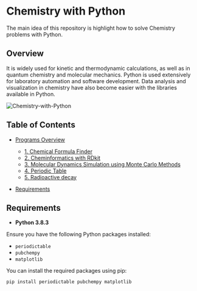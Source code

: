 # Chemistry with Python

The main idea of this repository is highlight how to solve Chemistry problems with Python.

## Overview

It is widely used for kinetic and thermodynamic calculations, as well as in quantum chemistry and molecular mechanics. Python is used extensively for laboratory automation and software development. Data analysis and visualization in chemistry have also become easier with the libraries available in Python.

![Chemistry-with-Python](https://github.com/user-attachments/assets/0152c030-16cb-44b6-ad0d-55752c3c7407)



## Table of Contents

- [Programs Overview](#programs-overview)
  - [1. Chemical Formula Finder](#1-Chemical-Formula-Finder)
  - [2. Cheminformatics with RDkit](#2-Cheminformatics-with-RDkit)
  - [3. Molecular Dynamics Simulation using Monte Carlo Methods](#3-Molecular-Dynamics-Simulation-using-Monte-Carlo-Methods)
  - [4. Periodic Table](#4-Periodic-Table)
  - [5. Radioactive decay](#5-Radioactive-decay)
 
- [Requirements](#Requirements)  

 


## Requirements

* **Python 3.8.3**
  
Ensure you have the following Python packages installed:

- `periodictable` 
- `pubchempy`
- `matplotlib` 

You can install the required packages using pip:

```bash
pip install periodictable pubchempy matplotlib
```
